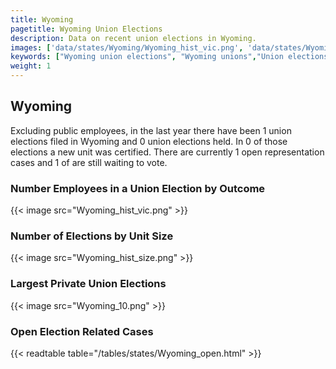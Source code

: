 ```yaml
---
title: Wyoming
pagetitle: Wyoming Union Elections
description: Data on recent union elections in Wyoming.
images: ['data/states/Wyoming/Wyoming_hist_vic.png', 'data/states/Wyoming/Wyoming_hist_size.png', 'data/states/Wyoming/Wyoming_10.png']
keywords: ["Wyoming union elections", "Wyoming unions","Union elections"]
weight: 1
---
```

##  Wyoming

Excluding public employees, in the last year there have been 1 union elections filed in Wyoming and 0 union elections held. In 0 of those elections a new unit was certified. There are currently 1 open representation cases and 1 of are still waiting to vote.

### Number Employees in a Union Election by Outcome
{{< image src="Wyoming_hist_vic.png" >}}

### Number of Elections by Unit Size
{{< image src="Wyoming_hist_size.png" >}}

### Largest Private Union Elections
{{< image src="Wyoming_10.png" >}}

### Open Election Related Cases
{{< readtable table="/tables/states/Wyoming_open.html" >}}


